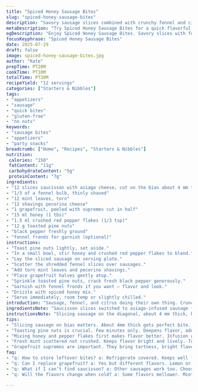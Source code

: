 ```yaml
---
title: "Spiced Honey Sausage Bites"
slug: "spiced-honey-sausage-bites"
description: "Savory sausage slices combined with crunchy fennel and citrus bursts. A sweet-spicy honey drizzle ties it all. Quick to assemble, cool to serve. Small bites, big flavor. No nuts, gluten, lactose, or eggs. Slightly changed ingredient amounts, cooking times adjusted by a few minutes. Fresh basil replaced by mint. Parmesan swapped with pecorino for sharper zing. Orange replaced with grapefruit segments for tartness. Added toasted pine nuts for crunch and depth. A little fresh ground black pepper kicked in."
metaDescription: "Try Spiced Honey Sausage Bites for a quick flavorful treat. Citrus meets savory sausage, with honey drizzle for sweet heat."
ogDescription: "Enjoy Spiced Honey Sausage Bites. Savory slices with fennel and tart grapefruit. Sweet-spicy honey drizzle for flavor."
focusKeyphrase: "Spiced Honey Sausage Bites"
date: 2025-07-29
draft: false
image: spiced-honey-sausage-bites.jpg
author: "Kate"
prepTime: PT20M
cookTime: PT10M
totalTime: PT30M
recipeYield: "12 servings"
categories: ["Starters & Nibbles"]
tags:
- "appetizers"
- "sausage"
- "quick bites"
- "gluten-free"
- "no nuts"
keywords:
- "sausage bites"
- "appetizers"
- "party snacks"
breadcrumb: ["Home", "Recipes", "Starters & Nibbles"]
nutrition: 
 calories: "150"
 fatContent: "11g"
 carbohydrateContent: "5g"
 proteinContent: "7g"
ingredients:
- "12 slices saucisson with asiago cheese, cut on the bias about 4 mm thick"
- "1/3 of a fennel bulb, thinly shaved"
- "12 mint leaves, torn"
- "12 shavings pecorino cheese"
- "1 grapefruit, peeled with supremes cut in half"
- "15 ml honey (1 tbs)"
- "1.5 ml crushed red pepper flakes (1/3 tsp)"
- "12 g toasted pine nuts"
- "black pepper freshly ground"
- "fennel fronds for garnish (optional)"
instructions:
- "Toast pine nuts lightly, set aside."
- "In a small bowl, stir honey and crushed red pepper flakes to blend."
- "Lay the sliced sausage on serving plate."
- "Scatter the shredded fennel slices over sausages."
- "Add torn mint leaves and pecorino shavings."
- "Place grapefruit halves gently atop."
- "Sprinkle toasted pine nuts, crack fresh black pepper generously."
- "Garnish with fennel fronds if you want — flavor and look."
- "Drizzle with spiced honey mix."
- "Serve immediately, room temp or slightly chilled."
introduction: "Sausage, fennel, and citrus doing their own thing. Crunch. Sweet heat from peppered honey. Gone are the basil and parmesan. Mint and pecorino stand tall instead. Grapefruit snaps fresh, bright. Pine nuts add a crunch break. Drizzle that honey mix? Heat warming, sweetness shining through. No cooking grills, just slicing and layering. Bites made fast yet packed tight with punch. Cold or slightly warm, does not matter. Quick assembly with a handful of ingredients, but not basic. Tasty, sharp, and a little spicy."
ingredientsNote: "Saucisson slices switched to asiago-infused sausage for mellow sharpness. Fennel quantity bumped slightly for extra crisp bite. Honey amount kept low for balance but with extra pepper flakes to boost heat. Pecorino swapped for parmesan – tangier, saltier. Mint swapped with basil for a cooling contrast to heat. Grapefruit replaces orange for less sweetness, more tartness. Pine nuts toasted beforehand give crunch and a touch of nuttiness, adding texture contrast to soft sausage and juicy citrus. Fresh ground pepper added final depth. Fennel fronds optional garnish but recommended for herbal aroma."
instructionsNote: "Slicing sausage on the diagonal, about 4 mm thick, helps get just right bite texture, not too thick or thin. Toast pine nuts lightly so they don't burn; this deepens flavor and adds crunch. Mixing honey with crushed red pepper flakes first lets spice infuse before drizzling. Layer ingredients rather than mixing for visual appeal and textural contrast. Adding mint leaves scattered not crushed keeps fresh release of flavor. Use freshly peeled grapefruit supremes cut in half for juicy bursts; removes pith bitterness found in orange zest. Drizzle spiced honey last to avoid soggy layers. Serve immediately. Keeps nicely if refrigerated briefly but best fresh for crisp fennel and fresh citrus zing."
tips:
- "Slicing sausage on bias matters. About 4mm thick gets perfect bite. Thin enough to melt in mouth yet not too flimsy. Just right for balance."
- "Toasting pine nuts is crucial. Few minutes only. Deepens flavor, adds crunch. Don’t let them burn though. Light golden color is key."
- "Mixing honey and pepper flakes first makes flavor better. Infusion gives heat. Drizzle it last to prevent sogginess. Layers stay crisp that way."
- "Fresh mint scattered not crushed. Keeps flavor bright and lively. Torn pieces release aroma better. A delicate touch, yet impactful and fresh."
- "Grapefruit supremes are important. They bring tartness, bright flavor. Remove pith for better sweetness balance. Juicy bursts instead of bitterness."
faq:
- "q: How to store leftover bites? a: Refrigerate covered. Keeps well for short time. Crispiness may fade. Room temp preferable still."
- "q: Can I replace grapefruit? a: Yes but different flavors. Lemon or lime? More tartness, less sweetness. Orange? Sweeter, softer taste."
- "q: What if I can’t find saucisson? a: Other sausages work too. Choose those with strong flavors. Milder types may not hold up in mix."
- "q: Will the flavors change when cold? a: Some flavors mellower. Mint less prominent. Honey blend still shines though. Serve quick for best impact."

---
```

